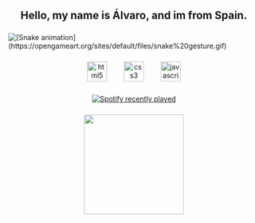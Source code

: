 <h2 align="center">Hello, my name is Álvaro, and im from Spain.</h2>

###

<img src="https://raw.githubusercontent.com/4imk16/4imk16/output/snake.svg" alt="[Snake animation](https://opengameart.org/sites/default/files/snake%20gesture.gif)" />

###

<div align="center">
  <img src="https://skillicons.dev/icons?i=html" height="40" alt="html5 logo"  />
  <img width="26" />
  <img src="https://cdn.jsdelivr.net/gh/devicons/devicon/icons/css3/css3-original.svg" height="40" alt="css3 logo"  />
  <img width="26" />
  <img src="https://skillicons.dev/icons?i=js" height="40" alt="javascript logo"  />
</div>

###

<div align="center">
  <a href="https://open.spotify.com/user/im.marc">
    <img src="https://spotify-recently-played-readme.vercel.app/api?user=im.marc&count=10&unique=false" alt="Spotify recently played"  />
  </a>
</div>

###

<div align="center">
  <img height="200" src="https://carlop16.files.wordpress.com/2011/04/sensei3.png"  />
</div>

###
